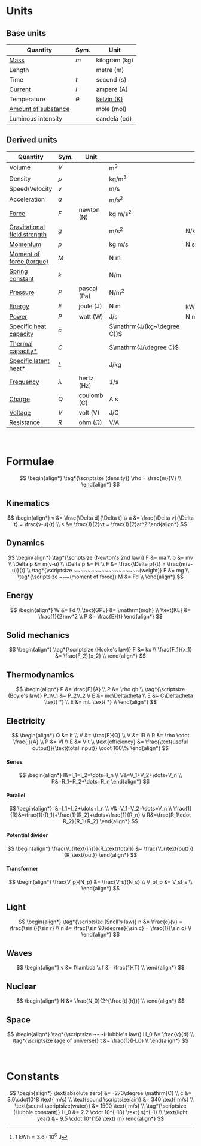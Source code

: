# Units

## Base units

| Quantity                                               | Sym.     | Unit                                 |
| ------------------------------------------------------ | -------- | ------------------------------------ |
| [Mass](./mass-and-weight.md)                           | $m$      | kilogram $(\mathrm{kg})$             |
| Length                                                 |          | metre $(\mathrm{m})$                 |
| Time                                                   | $t$      | second $(\mathrm{s})$                |
| [Current](./current-voltage-and-resistance.md#current) | $I$      | ampere $(\mathrm{A})$                |
| Temperature                                            | $\theta$ | [kelvin $(\mathrm{K})$](./kelvin.md) |
| [Amount of substance](../chemistry/moles.md)           |          | mole $(\mathrm{mol})$                |
| Luminous intensity                                     |          | candela $(\mathrm{cd})$              |

## Derived units

| Quantity                                                           | Sym.      | Unit                   |                             |                    |
| ------------------------------------------------------------------ | --------- | ---------------------- | --------------------------- | ------------------ |
| Volume                                                             | $V$       |                        | $\mathrm{m^3}$              |                    |
| Density                                                            | $𝜌$       |                        | $\mathrm{kg/m^3}$           |                    |
| Speed/Velocity                                                     | $v$       |                        | $\mathrm{m/s}$              |                    |
| Acceleration                                                       | $a$       |                        | $\mathrm{m/s^2}$            |                    |
| [Force](./newtons-laws-of-motion.md#second-law)                    | $F$       | newton $(\mathrm{N})$  | $\mathrm{kg~m/s^2}$         |                    |
| [Gravitational field strength](./mass-and-weight.md)               | $g$       |                        | $\mathrm{m/s^2}$            | $\mathrm{N/kg}$    |
| [Momentum](./momentum.md)                                          | $p$       |                        | $\mathrm{kg~m/s}$           | $\mathrm{N~s}$     |
| [Moment of force (torque)](./moment-of-force.md)                   | $M$       |                        | $\mathrm{N~m}$              |                    |
| [Spring constant](./hookes-law.md)                                 | $k$       |                        | $\mathrm{N/m}$              |                    |
| [Pressure](./pressure.md)                                          | $P$       | pascal $(\mathrm{Pa})$ | $\mathrm{N/m^2}$            |                    |
| [Energy](./energy.md)                                              | $E$       | joule $(\mathrm{J})$   | $\mathrm{N~m}$              | $\mathrm{kWh}$[^1] |
| [Power](./power.md)                                                | $P$       | watt $(\mathrm{W})$    | $\mathrm{J/s}$              | $\mathrm{N~m/s}$   |
| [Specific heat capacity](./specific-heat-capacity.md)              | $c$       |                        | $\mathrm{J/(kg~\degree C)}$ |                    |
| [Thermal capacity\*](./specific-heat-capacity.md#thermal-capacity) | $C$       |                        | $\mathrm{J/\degree C}$      |                    |
| [Specific latent heat\*](./latent-heat.md)                         | $L$       |                        | $\mathrm{J/kg}$             |                    |
| [Frequency](./waves.md#properties-of-waves)                        | $\lambda$ | hertz $(\mathrm{Hz})$  | $\mathrm{1/s}$              |                    |
| [Charge](./charge.md)                                              | $Q$       | coulomb $(\mathrm{C})$ | $\mathrm{A~s}$              |                    |
| [Voltage](./current-voltage-and-resistance.md#voltage)             | $V$       | volt $(\mathrm{V})$    | $\mathrm{J/C}$              |                    |
| [Resistance](./current-voltage-and-resistance.md#resistance)       | $R$       | ohm $(\Omega)$         | $\mathrm{V/A}$              |                    |

[^1]: $\mathrm{1~kWh = 3.6\cdot10^6~J}$

<br>

# Formulae

$$
\begin{align*}
    \tag*{\scriptsize (density)} \rho = \frac{m}{V} \\
\end{align*}
$$

## Kinematics

$$
\begin{align*}
  v &= \frac{\Delta d}{\Delta t} \\
  a &= \frac{\Delta v}{\Delta t} = \frac{v-u}{t} \\
  s &= \frac{1}{2}vt = \frac{1}{2}at^2
\end{align*}
$$

## Dynamics

$$
\begin{align*}
  \tag*{\scriptsize (Newton's 2nd law)} F &= ma \\
  p &= mv \\
  \Delta p &= m(v-u) \\
  \Delta p &= Ft \\
  F &= \frac{\Delta p}{t} = \frac{m(v-u)}{t} \\
  \tag*{\scriptsize ~~~~~~~~~~~~~~~~~~~(weight)} F &= mg \\
  \tag*{\scriptsize ~~~(moment of force)} M &= Fd \\
\end{align*}
$$

## Energy

$$
\begin{align*}
  W &= Fd \\
  \text{GPE} &= \mathrm{mgh} \\
  \text{KE} &= \frac{1}{2}mv^2 \\
  P &= \frac{E}{t}
\end{align*}
$$

## Solid mechanics

$$
\begin{align*}
  \tag*{\scriptsize (Hooke's law)} F &= kx \\
  \frac{F_1}{x_1} &= \frac{F_2}{x_2} \\
\end{align*}
$$

## Thermodynamics

$$
\begin{align*}
  P &= \frac{F}{A} \\
  P &= \rho gh \\
  \tag*{\scriptsize (Boyle's law)} P_1V_1 &= P_2V_2 \\
  E &= mc\Delta\theta \\
  E &= C\Delta\theta \text{ *} \\
  E &= mL \text{ *} \\
\end{align*}
$$

## Electricity

$$
\begin{align*}
  Q &= It \\
  V &= \frac{E}{Q} \\
  V &= IR \\
  R &= \rho \cdot \frac{l}{A} \\
  P &= VI \\
  E &= VIt \\
  \text{efficiency} &= \frac{\text{useful output}}{\text{total input}} \cdot 100\%
\end{align*}
$$

#### Series

$$
\begin{align*}
  I&=I_1=I_2=\dots=I_n \\
  V&=V_1+V_2+\dots+V_n \\
  R&=R_1+R_2+\dots+R_n
\end{align*}
$$

#### Parallel

$$
\begin{align*}
  I&=I_1+I_2+\dots+I_n \\
  V&=V_1=V_2=\dots=V_n \\
  \frac{1}{R}&=\frac{1}{R_1}+\frac{1}{R_2}+\dots+\frac{1}{R_n} \\
  R&=\frac{R_1\cdot R_2}{R_1+R_2}
\end{align*}
$$

#### Potential divider

$$
\begin{align*}
  \frac{V_{\text{in}}}{R_\text{total}} &= \frac{V_{\text{out}}}{R_\text{out}}
\end{align*}
$$

#### Transformer

$$
\begin{align*}
  \frac{V_p}{N_p} &= \frac{V_s}{N_s} \\
  V_pI_p &= V_sI_s \\
\end{align*}
$$

## Light

$$
\begin{align*}
  \tag*{\scriptsize (Snell's law)} n &= \frac{c}{v} = \frac{\sin i}{\sin r} \\
  n &= \frac{\sin 90\degree}{\sin c} = \frac{1}{\sin c} \\
\end{align*}
$$

## Waves

$$
\begin{align*}
  v &= f\lambda \\
  f &= \frac{1}{T} \\
\end{align*}
$$

## Nuclear

$$
\begin{align*}
  N &= \frac{N_0}{2^{\frac{t}{h}}} \\
\end{align*}
$$

## Space

$$
\begin{align*}
  \tag*{\scriptsize ~~~(Hubble's law)} H_0 &= \frac{v}{d} \\
  \tag*{\scriptsize (age of universe)} t &= \frac{1}{H_0} \\
\end{align*}
$$

<br>

# Constants

$$
\begin{align*}
  \text{absolute zero} &= -273\degree \mathrm{C} \\
  c &= 3.0\cdot10^8 \text{ m/s} \\
  \text{sound \scriptsize(air)} &= 340 \text{ m/s} \\
  \text{sound \scriptsize(water)} &= 1500 \text{ m/s} \\
  \tag*{\scriptsize (Hubble constant)} H_0 &= 2.2 \cdot 10^{-18} \text{ s}^{-1} \\
  \text{light year} &= 9.5 \cdot 10^{15} \text{ m}
\end{align*}
$$
